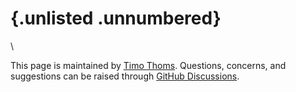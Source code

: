 
# {.unlisted .unnumbered}

\ 

This page is maintained by [Timo Thoms](https://twitter.com/TimoThoms). Questions, concerns, and suggestions can be raised through [GitHub Discussions](https://github.com/timothoms/covid19Outaouais/discussions).
